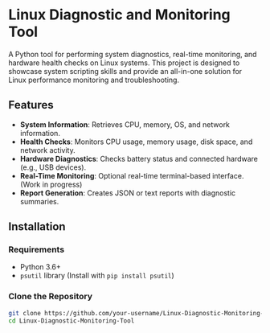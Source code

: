 # Linux Diagnostic and Monitoring Tool
A Python tool for performing system diagnostics, real-time monitoring, and hardware health checks on Linux systems. This project is designed to showcase system scripting skills and provide an all-in-one solution for Linux performance monitoring and troubleshooting.

## Features
- **System Information**: Retrieves CPU, memory, OS, and network information.
- **Health Checks**: Monitors CPU usage, memory usage, disk space, and network activity.
- **Hardware Diagnostics**: Checks battery status and connected hardware (e.g., USB devices).
- **Real-Time Monitoring**: Optional real-time terminal-based interface. (Work in progress)
- **Report Generation**: Creates JSON or text reports with diagnostic summaries.

## Installation
### Requirements
- Python 3.6+
- `psutil` library (Install with `pip install psutil`)

### Clone the Repository
```bash
git clone https://github.com/your-username/Linux-Diagnostic-Monitoring-Tool.git
cd Linux-Diagnostic-Monitoring-Tool
